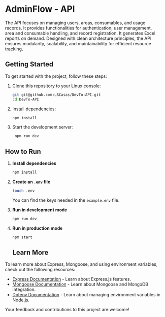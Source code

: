 # AdminFlow - API

The API focuses on managing users, areas, consumables, and usage records. It provides functionalities for authentication, user management, area and consumable handling, and record registration. It generates Excel reports on demand. Designed with clean architecture principles, the API ensures modularity, scalability, and maintainability for efficient resource tracking.
 
## Getting Started

To get started with the project, follow these steps:

1. Clone this repository to your Linux console:

   ```bash
   git git@github.com:LSCasas/DevTo-API.git
   cd DevTo-API

   ```

2. Install dependencies:

   ```bash
   npm install

   ```

3. Start the development server:
   ```bash
    npm run dev
   ```

## How to Run

1. **Install dependencies**

   ```bash
   npm install
   ```

2. **Create an `.env` file**

   ```bash
   touch .env
   ```

   You can find the keys needed in the `example.env` file.

3. **Run in development mode**

   ```bash
   npm run dev
   ```

4. **Run in production mode**

   ```bash
   npm start
   ```

   ## Learn More

To learn more about Express, Mongoose, and using environment variables, check out the following resources:

- [Express Documentation](https://expressjs.com) - Learn about Express.js features.
- [Mongoose Documentation](https://mongoosejs.com) - Learn about Mongoose and MongoDB integration.
- [Dotenv Documentation](https://www.npmjs.com/package/dotenv) - Learn about managing environment variables in Node.js.

Your feedback and contributions to this project are welcome!
